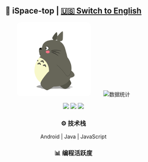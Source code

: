 <div align="center">

## 🚀 iSpace-top | [🇺🇸 Switch to English](./README_en.md)  

<img src="longmao.gif" width=200 style="border-radius:10px;margin-right:30px"> ![数据统计](https://github-readme-stats-sigma-five.vercel.app/api?username=ispace-top&show_icons=true&theme=synthwave&count_private=true)

[![](https://komarev.com/ghpvc/?username=ispace-top&color=brightgreen&label=%20%20%20👁%20%E6%B5%8F%E8%A7%88%20%20%20%20)](https://github.com/isace-top) 
[![](https://img.shields.io/badge/🌐_博客-www.ispace.top-brightgreen)](https://www.isapce.top) 
[![](https://img.shields.io/badge/✉️_wapedkj@sina.com-blue?logo=gmail)](mailto:wapedkj@sina.com)

### ⚙️  技术栈   
Android | Java | JavaScript

### 📊  编程活跃度  
<!--START_SECTION:waka--> 

<!--END_SECTION:waka-->

</div> 
